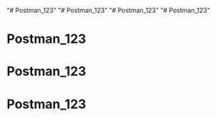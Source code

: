 "# Postman_123" 
"# Postman_123" 
"# Postman_123" 
"# Postman_123" 
# Postman_123
# Postman_123
# Postman_123

